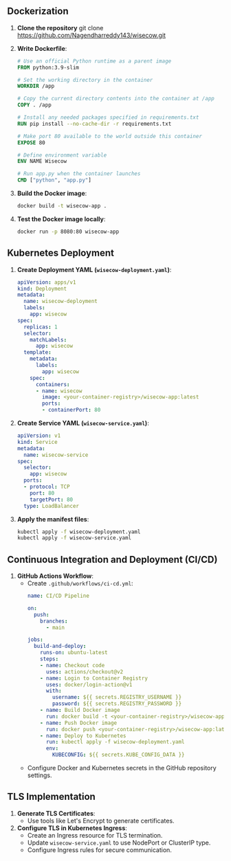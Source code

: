 
## Dockerization
1. **Clone the repository**
 git clone https://github.com/Nagendharreddy143/wisecow.git

2. **Write Dockerfile**:
    ```Dockerfile
    # Use an official Python runtime as a parent image
    FROM python:3.9-slim

    # Set the working directory in the container
    WORKDIR /app

    # Copy the current directory contents into the container at /app
    COPY . /app

    # Install any needed packages specified in requirements.txt
    RUN pip install --no-cache-dir -r requirements.txt

    # Make port 80 available to the world outside this container
    EXPOSE 80

    # Define environment variable
    ENV NAME Wisecow

    # Run app.py when the container launches
    CMD ["python", "app.py"]
    ```
3. **Build the Docker image**:
    ```bash
    docker build -t wisecow-app .
    ```
4. **Test the Docker image locally**:
    ```bash
    docker run -p 8080:80 wisecow-app
    ```

## Kubernetes Deployment

1. **Create Deployment YAML (`wisecow-deployment.yaml`)**:
    ```yaml
    apiVersion: apps/v1
    kind: Deployment
    metadata:
      name: wisecow-deployment
      labels:
        app: wisecow
    spec:
      replicas: 1
      selector:
        matchLabels:
          app: wisecow
      template:
        metadata:
          labels:
            app: wisecow
        spec:
          containers:
          - name: wisecow
            image: <your-container-registry>/wisecow-app:latest
            ports:
            - containerPort: 80
    ```
2. **Create Service YAML (`wisecow-service.yaml`)**:
    ```yaml
    apiVersion: v1
    kind: Service
    metadata:
      name: wisecow-service
    spec:
      selector:
        app: wisecow
      ports:
      - protocol: TCP
        port: 80
        targetPort: 80
      type: LoadBalancer
    ```
3. **Apply the manifest files**:
    ```bash
    kubectl apply -f wisecow-deployment.yaml
    kubectl apply -f wisecow-service.yaml
    ```

## Continuous Integration and Deployment (CI/CD)

1. **GitHub Actions Workflow**:
   - Create `.github/workflows/ci-cd.yml`:
     ```yaml
     name: CI/CD Pipeline

     on:
       push:
         branches:
           - main

     jobs:
       build-and-deploy:
         runs-on: ubuntu-latest
         steps:
         - name: Checkout code
           uses: actions/checkout@v2
         - name: Login to Container Registry
           uses: docker/login-action@v1
           with:
             username: ${{ secrets.REGISTRY_USERNAME }}
             password: ${{ secrets.REGISTRY_PASSWORD }}
         - name: Build Docker image
           run: docker build -t <your-container-registry>/wisecow-app:latest .
         - name: Push Docker image
           run: docker push <your-container-registry>/wisecow-app:latest
         - name: Deploy to Kubernetes
           run: kubectl apply -f wisecow-deployment.yaml
           env:
             KUBECONFIG: ${{ secrets.KUBE_CONFIG_DATA }}
     ```
   - Configure Docker and Kubernetes secrets in the GitHub repository settings.

## TLS Implementation

1. **Generate TLS Certificates**:
   - Use tools like Let's Encrypt to generate certificates.
2. **Configure TLS in Kubernetes Ingress**:
   - Create an Ingress resource for TLS termination.
   - Update `wisecow-service.yaml` to use NodePort or ClusterIP type.
   - Configure Ingress rules for secure communication.


